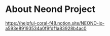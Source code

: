 # About Neond Project
https://helpful-coral-f48.notion.site/NEOND-io-a593e89193534a0f9fdf1a83928b4ac0
